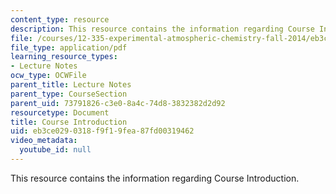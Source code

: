 ```yaml
---
content_type: resource
description: This resource contains the information regarding Course Introduction.
file: /courses/12-335-experimental-atmospheric-chemistry-fall-2014/eb3ce0290318f9f19fea87fd00319462_MIT12_335F14_Lecture_intro.pdf
file_type: application/pdf
learning_resource_types:
- Lecture Notes
ocw_type: OCWFile
parent_title: Lecture Notes
parent_type: CourseSection
parent_uid: 73791826-c3e0-8a4c-74d8-3832382d2d92
resourcetype: Document
title: Course Introduction
uid: eb3ce029-0318-f9f1-9fea-87fd00319462
video_metadata:
  youtube_id: null
---
```

This resource contains the information regarding Course Introduction.

